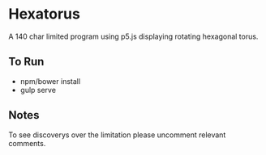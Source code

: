 # Hexatorus
 A 140 char limited program using p5.js displaying rotating hexagonal torus.

## To Run
- npm/bower install
- gulp serve

## Notes
To see discoverys over the limitation please uncomment relevant comments.

